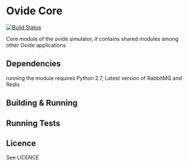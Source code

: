 # Ovide Core

[![Build Status](https://travis-ci.org/omarayad1/ovide-core.svg?branch=master)](https://travis-ci.org/omarayad1/ovide-core)

Core module of the ovide simulator, it contains shared modules among other Ovide applications

## Dependencies
running the module requires Python 2.7, Latest version of RabbitMQ and Redis

## Building & Running
## Running Tests
## Licence
See LICENCE

